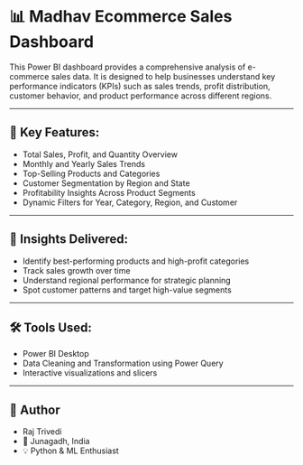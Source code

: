 # **📊 Madhav Ecommerce Sales Dashboard**

This Power BI dashboard provides a comprehensive analysis of e-commerce sales data. It is designed to help businesses understand key performance indicators (KPIs) such as sales trends, profit distribution, customer behavior, and product performance across different regions.

---

## **🧩 Key Features:**
  - Total Sales, Profit, and Quantity Overview
  - Monthly and Yearly Sales Trends
  - Top-Selling Products and Categories
  - Customer Segmentation by Region and State
  - Profitability Insights Across Product Segments
  - Dynamic Filters for Year, Category, Region, and Customer

---

## **🧠 Insights Delivered:**
   - Identify best-performing products and high-profit categories
   - Track sales growth over time
   - Understand regional performance for strategic planning
   - Spot customer patterns and target high-value segments

---

## **🛠️ Tools Used:**
   - Power BI Desktop
   - Data Cleaning and Transformation using Power Query
   - Interactive visualizations and slicers

---

## **👤 Author**
 - Raj Trivedi
  - 📍 Junagadh, India
  - 💡 Python & ML Enthusiast
